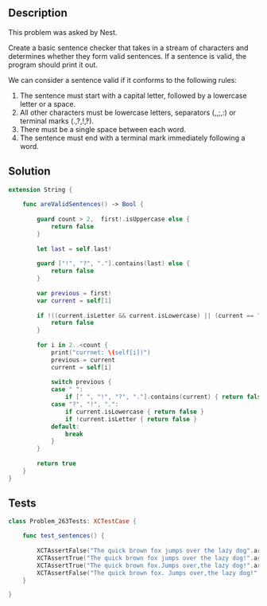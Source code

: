## Description

This problem was asked by Nest.

Create a basic sentence checker that takes in a stream of characters and determines whether they form valid sentences. If a sentence is valid, the program should print it out.

We can consider a sentence valid if it conforms to the following rules:

1. The sentence must start with a capital letter, followed by a lowercase letter or a space.
2. All other characters must be lowercase letters, separators (,,;,:) or terminal marks (.,?,!,‽).
3. There must be a single space between each word.
4. The sentence must end with a terminal mark immediately following a word.

## Solution

```swift
extension String {
    
    func areValidSentences() -> Bool {
        
        guard count > 2,  first!.isUppercase else {
            return false
        }
        
        let last = self.last!
        
        guard ["!", "?", "."].contains(last) else {
            return false
        }
        
        var previous = first!
        var current = self[1]
        
        if !((current.isLetter && current.isLowercase) || (current == " ")) {
            return false
        }
        
        for i in 2..<count {
            print("currnet: \(self[i])")
            previous = current
            current = self[i]
            
            switch previous {
            case " ":
                if [" ", "!", "?", "."].contains(current) { return false }
            case "?", "!", ".":
                if current.isLowercase { return false }
                if !current.isLetter { return false }
            default:
                break
            }
        }
        
        return true
    }
}
```

## Tests

```swift
class Problem_263Tests: XCTestCase {

    func test_sentences() {
        
        XCTAssertFalse("The quick brown fox jumps over the lazy dog".areValidSentences())
        XCTAssertTrue("The quick brown fox jumps over the lazy dog!".areValidSentences())
        XCTAssertTrue("The quick brown fox.Jumps over,the lazy dog!".areValidSentences())
        XCTAssertFalse("The quick brown fox. Jumps over,the lazy dog!".areValidSentences())
    }

}
```